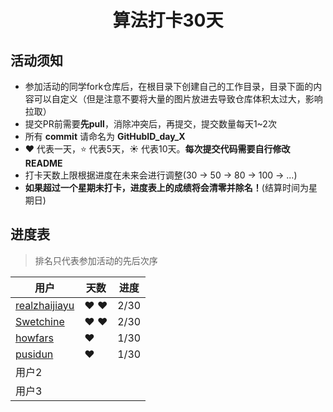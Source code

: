 <h1 align="center">
    算法打卡30天
</h1>


## 活动须知

- 参加活动的同学fork仓库后，在根目录下创建自己的工作目录，目录下面的内容可以自定义（但是注意不要将大量的图片放进去导致仓库体积太过大，影响拉取）
- 提交PR前需要**先pull**，消除冲突后，再提交，提交数量每天1~2次
- 所有 **commit** 请命名为 **GitHubID_day_X**
- :heart: 代表一天，:star: 代表5天，:sunny: 代表10天。**每次提交代码需要自行修改README**
- 打卡天数上限根据进度在未来会进行调整(30 -> 50 -> 80 -> 100 -> ...)
- **如果超过一个星期未打卡，进度表上的成绩将会清零并除名！**(结算时间为星期日)

## 进度表

> 排名只代表参加活动的先后次序

| 用户                                              | 天数            | 进度 |
| ------------------------------------------------- | --------------- | ---- |
| [realzhaijiayu](https://github.com/realzhaijiayu) | :heart: :heart: | 2/30 |
| [Swetchine](https://github.com/Swetchine)         | :heart: :heart: | 2/30 |
| [howfars](https://github.com/howfars/leetcode/tree/master/howfars)             | :heart:         | 1/30 |
| [pusidun](https://github.com/pusidun)             | :heart:         | 1/30 |
| 用户2                                             |                 |      |
| 用户3                                             |                 |      |

